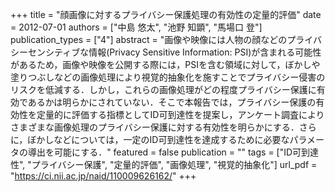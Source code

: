 +++
title = "顔画像に対するプライバシー保護処理の有効性の定量的評価"
date = 2012-07-01
authors = ["中島 悠太", "池野 知顕", "馬場口 登"]
publication_types = ["4"]
abstract = "画像や映像には人物の顔などのプライバシーセンシティブな情報(Privacy Sensitive Information: PSI)が含まれる可能性があるため，画像や映像を公開する際には，PSIを含む領域に対して，ぼかしや塗りつぶしなどの画像処理により視覚的抽象化を施すことでプライバシー侵害のリスクを低減する．しかし，これらの画像処理がどの程度プライバシー保護に有効であるかは明らかにされていない．そこで本報告では，プライバシー保護の有効性を定量的に評価する指標としてID可到達性を提案し，アンケート調査によりさまざまな画像処理のプライバシー保護に対する有効性を明らかにする．さらに，ぼかしなどについては，一定のID可到達性を達成するために必要なパラメータの導出を可能にする．"
featured = false
publication = ""
tags = ["ID可到達性", "プライバシー保護", "定量的評価", "画像処理", "視覚的抽象化"]
url_pdf = "https://ci.nii.ac.jp/naid/110009626162/"
+++

